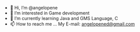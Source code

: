 - 👋 Hi, I’m @angelopene
- 👀 I’m interested in Game development
- 🌱 I’m currently learning Java and GMS Language, C
- 📫 How to reach me ... My E-mail: angelopened@gmail.com
  
<!---
angelopene/angelopene is a ✨ special ✨ repository because its `README.md` (this file) appears on your GitHub profile.
You can click the Preview link to take a look at your changes.
--->
